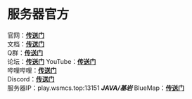 # 服务器官方  

官网：[**传送门**](https://www.wsmcs.top)  
文档：[**传送门**](https://www.wsmcs.top/docs)  
Q群：[**传送门**](https://qm.qq.com/cgi-bin/qm/qr?k=WOnlBYc0EgwYUcITzl2b1Uw3k2ogUqE2&jump_from=webapi&authKey=6KIjSZ2N7PY6YW5ZEewQu6n8EiZ/IEVkRXRjCHQWCcY6KYXH1qW5f9er5c0/6nmw)  
论坛：[**传送门**](https://bbs.wsmcs.top)
YouTube：[**传送门**](https://www.youtube.com/@WSMCS)  
哔哩哔哩：[**传送门**](https://space.bilibili.com/456099296)  
Discord：[**传送门**](https://discord.gg/Nvnyf5WdXB)  
服务器IP：play.wsmcs.top:13151  ***JAVA/基岩***
BlueMap：[**传送门**](http://zn.rainbowc.cn:13152)
